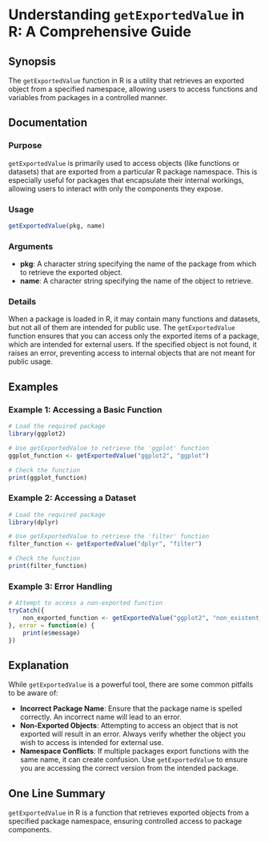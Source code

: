 <!--
Meta Description: # Understanding `getExportedValue` in R: A Comprehensive Guide ## Synopsis The `getExportedValue` function in R is a utility that retrieves an exporte...
Meta Keywords: getexportedvalue, package, function, exported, access
-->

# Understanding `getExportedValue` in R: A Comprehensive Guide

## Synopsis
The `getExportedValue` function in R is a utility that retrieves an exported object from a specified namespace, allowing users to access functions and variables from packages in a controlled manner.

## Documentation

### Purpose
`getExportedValue` is primarily used to access objects (like functions or datasets) that are exported from a particular R package namespace. This is especially useful for packages that encapsulate their internal workings, allowing users to interact with only the components they expose.

### Usage
```R
getExportedValue(pkg, name)
```

### Arguments
- **pkg**: A character string specifying the name of the package from which to retrieve the exported object.
- **name**: A character string specifying the name of the object to retrieve.

### Details
When a package is loaded in R, it may contain many functions and datasets, but not all of them are intended for public use. The `getExportedValue` function ensures that you can access only the exported items of a package, which are intended for external users. If the specified object is not found, it raises an error, preventing access to internal objects that are not meant for public usage.

## Examples

### Example 1: Accessing a Basic Function
```R
# Load the required package
library(ggplot2)

# Use getExportedValue to retrieve the 'ggplot' function
ggplot_function <- getExportedValue("ggplot2", "ggplot")

# Check the function
print(ggplot_function)
```

### Example 2: Accessing a Dataset
```R
# Load the required package
library(dplyr)

# Use getExportedValue to retrieve the 'filter' function
filter_function <- getExportedValue("dplyr", "filter")

# Check the function
print(filter_function)
```

### Example 3: Error Handling
```R
# Attempt to access a non-exported function
tryCatch({
    non_exported_function <- getExportedValue("ggplot2", "non_existent_function")
}, error = function(e) {
    print(e$message)
})
```

## Explanation
While `getExportedValue` is a powerful tool, there are some common pitfalls to be aware of:

- **Incorrect Package Name**: Ensure that the package name is spelled correctly. An incorrect name will lead to an error.
- **Non-Exported Objects**: Attempting to access an object that is not exported will result in an error. Always verify whether the object you wish to access is intended for external use.
- **Namespace Conflicts**: If multiple packages export functions with the same name, it can create confusion. Use `getExportedValue` to ensure you are accessing the correct version from the intended package.

## One Line Summary
`getExportedValue` in R is a function that retrieves exported objects from a specified package namespace, ensuring controlled access to package components.